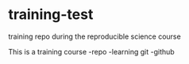 # training-test
training repo during the reproducible science course

This is a training course
  -repo
  -learning git
  -github
